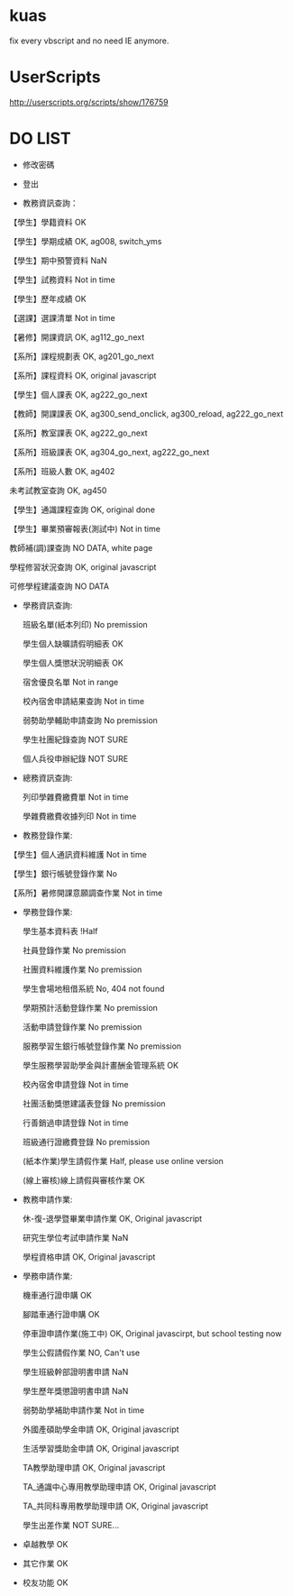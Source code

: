 kuas
====

fix every vbscript and no need IE anymore.

UserScripts
====
http://userscripts.org/scripts/show/176759


DO LIST
====

 * 修改密碼
 * 登出

 * 教務資訊查詢：

  【學生】學籍資料        OK

  【學生】學期成績        OK, ag008, switch_yms

  【學生】期中預警資料     NaN

  【學生】試務資料        Not in time

  【學生】歷年成績        OK

  【選課】選課清單        Not in time

  【暑修】開課資訊        OK, ag112_go_next

  【系所】課程規劃表      OK, ag201_go_next

  【系所】課程資料        OK, original javascript

  【學生】個人課表        OK, ag222_go_next

  【教師】開課課表        OK, ag300_send_onclick, ag300_reload, ag222_go_next

  【系所】教室課表        OK, ag222_go_next

  【系所】班級課表        OK, ag304_go_next, ag222_go_next

  【系所】班級人數        OK, ag402

   未考試教室查詢         OK, ag450

  【學生】通識課程查詢      OK, original done

  【學生】畢業預審報表(測試中) Not in time

   教師補(調)課查詢        NO DATA, white page

   學程修習狀況查詢        OK, original javascript

  可修學程建議查詢        NO DATA
  
 * 學務資訊查詢:

    班級名單(紙本列印)         No premission

    學生個人缺曠請假明細表      OK

    學生個人獎懲狀況明細表      OK

    宿舍優良名單               Not in range

    校內宿舍申請結果查詢        Not in time

    弱勢助學輔助申請查詢        No premission

    學生社團紀錄查詢           NOT SURE

    個人兵役申辦紀錄           NOT SURE
 
 * 總務資訊查詢:

    列印學雜費繳費單            Not in time

    學雜費繳費收據列印          Not in time
 
 * 教務登錄作業:

  【學生】個人通訊資料維護        Not in time

  【學生】銀行帳號登錄作業        No

  【系所】暑修開課意願調查作業    Not in time
  
 * 學務登錄作業:

   學生基本資料表                       !Half

   社員登錄作業                         No premission

   社團資料維護作業                      No premission

   學生會場地租借系統                    No, 404 not found

   學期預計活動登錄作業                  No premission

   活動申請登錄作業                      No premission

   服務學習生銀行帳號登錄作業             No premission

   學生服務學習助學金與計畫酬金管理系統     OK

   校內宿舍申請登錄                      Not in time

   社團活動獎懲建議表登錄                 No premission

   行善銷過申請登錄                      Not in time

   班級通行證繳費登錄                    No premission

   (紙本作業)學生請假作業                Half, please use online version

   (線上審核)線上請假與審核作業           OK
   
  
 * 教務申請作業:

   休-復-退學暨畢業申請作業          OK, Original javascript

   研究生學位考試申請作業            NaN

   學程資格申請                      OK, Original javascript

 * 學務申請作業:

   機車通行證申購                    OK

   腳踏車通行證申購                  OK

   停車證申請作業(施工中)            OK, Original javascirpt, but school testing now

   學生公假請假作業                  NO, Can't use

   學生班級幹部證明書申請            NaN

   學生歷年獎懲證明書申請            NaN

   弱勢助學補助申請作業              Not in time

   外國產碩助學金申請                OK, Original javascript

   生活學習獎助金申請                OK, Original javascript

   TA教學助理申請                    OK, Original javascript

   TA_通識中心專用教學助理申請       OK, Original javascript

   TA_共同科專用教學助理申請         OK, Original javascript

   學生出差作業                      NOT SURE...
   
 * 卓越教學		OK
 * 其它作業		OK
 * 校友功能		OK

